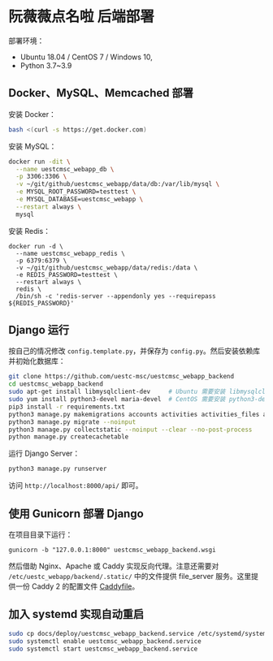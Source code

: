 # 阮薇薇点名啦 后端部署

部署环境：

* Ubuntu 18.04 / CentOS 7 / Windows 10, 
* Python 3.7~3.9

## Docker、MySQL、Memcached 部署

安装 Docker：

```sh
bash <(curl -s https://get.docker.com)
```

安装 MySQL：

```sh
docker run -dit \
  --name uestcmsc_webapp_db \
  -p 3306:3306 \
  -v ~/git/github/uestcmsc_webapp/data/db:/var/lib/mysql \
  -e MYSQL_ROOT_PASSWORD=testtest \
  -e MYSQL_DATABASE=uestcmsc_webapp \
  --restart always \
  mysql
```

安装 Redis：

```shell
docker run -d \
  --name uestcmsc_webapp_redis \
  -p 6379:6379 \
  -v ~/git/github/uestcmsc_webapp/data/redis:/data \
  -e REDIS_PASSWORD=testtest \
  --restart always \
  redis \
  /bin/sh -c 'redis-server --appendonly yes --requirepass ${REDIS_PASSWORD}'
```

## Django 运行

按自己的情况修改 `config.template.py`，并保存为 `config.py`。然后安装依赖库并初始化数据库：

```sh
git clone https://github.com/uestc-msc/uestcmsc_webapp_backend
cd uestcmsc_webapp_backend
sudo apt-get install libmysqlclient-dev     # Ubuntu 需要安装 libmysqlclient-dev
sudo yum install python3-devel maria-devel  # CentOS 需要安装 python3-devel maria-devel
pip3 install -r requirements.txt
python3 manage.py makemigrations accounts activities activities_files activities_photos activities_links activities_comments activities_tags cloud users --noinput
python3 manage.py migrate --noinput
python3 manage.py collectstatic --noinput --clear --no-post-process
python manage.py createcachetable
```

运行 Django Server：

```sh
python3 manage.py runserver
```

访问 `http://localhost:8000/api/` 即可。

## 使用 Gunicorn 部署 Django

在项目目录下运行：

```
gunicorn -b "127.0.0.1:8000" uestcmsc_webapp_backend.wsgi
```

然后借助 Nginx、Apache 或 Caddy 实现反向代理。注意还需要对 `/etc/uestc_webapp/backend/.static/` 中的文件提供 file_server 服务。这里提供一份 Caddy 2 的配置文件 [Caddyfile](Caddyfile)。

## 加入 systemd 实现自动重启

```sh
sudo cp docs/deploy/uestcmsc_webapp_backend.service /etc/systemd/system
sudo systemctl enable uestcmsc_webapp_backend.service
sudo systemctl start uestcmsc_webapp_backend.service
```